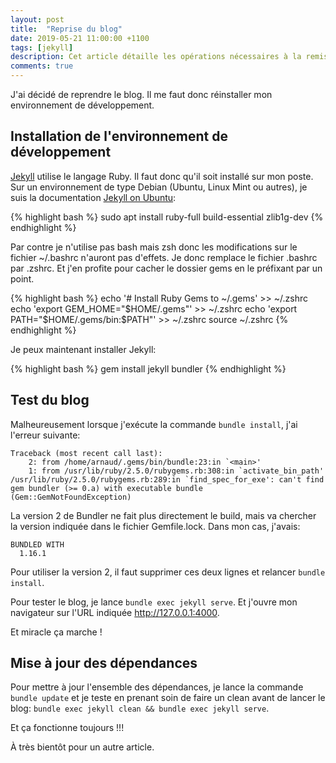 ```yaml
---
layout: post
title:  "Reprise du blog"
date: 2019-05-21 11:00:00 +1100
tags: [jekyll]
description: Cet article détaille les opérations nécessaires à la remise en route du blog.
comments: true
---
```


J'ai décidé de reprendre le blog. Il me faut donc réinstaller mon environnement de développement.

## Installation de l'environnement de développement

[Jekyll](https://jekyllrb.com/) utilise le langage Ruby. Il faut donc qu'il soit installé sur mon poste.
Sur un environnement de type Debian (Ubuntu, Linux Mint ou autres), je suis la documentation [Jekyll on Ubuntu](https://jekyllrb.com/docs/installation/ubuntu/):

{% highlight bash %}
sudo apt install ruby-full build-essential zlib1g-dev
{% endhighlight %}

Par contre je n'utilise pas bash mais zsh donc les modifications sur le fichier ~/.bashrc n'auront pas d'effets.
Je donc remplace le fichier .bashrc par .zshrc.
Et j'en profite pour cacher le dossier gems en le préfixant par un point.

{% highlight bash %}
echo '# Install Ruby Gems to ~/.gems' >> ~/.zshrc
echo 'export GEM_HOME="$HOME/.gems"' >> ~/.zshrc
echo 'export PATH="$HOME/.gems/bin:$PATH"' >> ~/.zshrc
source ~/.zshrc
{% endhighlight %}

Je peux maintenant installer Jekyll:

{% highlight bash %}
gem install jekyll bundler
{% endhighlight %}

## Test du blog

Malheureusement lorsque j'exécute la commande `bundle install`, j'ai l'erreur suivante:
```
Traceback (most recent call last):
	2: from /home/arnaud/.gems/bin/bundle:23:in `<main>'
	1: from /usr/lib/ruby/2.5.0/rubygems.rb:308:in `activate_bin_path'
/usr/lib/ruby/2.5.0/rubygems.rb:289:in `find_spec_for_exe': can't find gem bundler (>= 0.a) with executable bundle (Gem::GemNotFoundException)
```

La version 2 de Bundler ne fait plus directement le build, mais va chercher la version indiquée dans le fichier Gemfile.lock. Dans mon cas, j'avais:
```
BUNDLED WITH
  1.16.1
```

Pour utiliser la version 2, il faut supprimer ces deux lignes et relancer `bundle install`.

Pour tester le blog, je lance `bundle exec jekyll serve`. Et j'ouvre mon navigateur sur l'URL indiquée http://127.0.0.1:4000.

Et miracle ça marche !

## Mise à jour des dépendances

Pour mettre à jour l'ensemble des dépendances, je lance la commande `bundle update` et je teste en prenant soin de faire un clean avant de lancer le blog: `bundle exec jekyll clean && bundle exec jekyll serve`.

Et ça fonctionne toujours !!!

À très bientôt pour un autre article.
